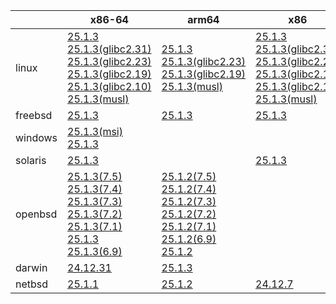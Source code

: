 ||x86-64|arm64|x86|ppc64le|armel|armv7|
| --- | --- | --- | --- | --- | --- | --- |
|linux|[25.1.3](https://github.com/roswell/sbcl_head/releases/download/25.1.3/sbcl-25.1.3-x86-64-linux-binary.tar.bz2)<br />[25.1.3(glibc2.31)](https://github.com/roswell/sbcl_head/releases/download/25.1.3/sbcl-25.1.3-x86-64-linux-glibc2.31-binary.tar.bz2)<br />[25.1.3(glibc2.23)](https://github.com/roswell/sbcl_head/releases/download/25.1.3/sbcl-25.1.3-x86-64-linux-glibc2.23-binary.tar.bz2)<br />[25.1.3(glibc2.19)](https://github.com/roswell/sbcl_head/releases/download/25.1.3/sbcl-25.1.3-x86-64-linux-glibc2.19-binary.tar.bz2)<br />[25.1.3(glibc2.10)](https://github.com/roswell/sbcl_head/releases/download/25.1.3/sbcl-25.1.3-x86-64-linux-glibc2.10-binary.tar.bz2)<br />[25.1.3(musl)](https://github.com/roswell/sbcl_head/releases/download/25.1.3/sbcl-25.1.3-x86-64-linux-musl-binary.tar.bz2)<br />|[25.1.3](https://github.com/roswell/sbcl_head/releases/download/25.1.3/sbcl-25.1.3-arm64-linux-binary.tar.bz2)<br />[25.1.3(glibc2.23)](https://github.com/roswell/sbcl_head/releases/download/25.1.3/sbcl-25.1.3-arm64-linux-glibc2.23-binary.tar.bz2)<br />[25.1.3(glibc2.19)](https://github.com/roswell/sbcl_head/releases/download/25.1.3/sbcl-25.1.3-arm64-linux-glibc2.19-binary.tar.bz2)<br />[25.1.3(musl)](https://github.com/roswell/sbcl_head/releases/download/25.1.3/sbcl-25.1.3-arm64-linux-musl-binary.tar.bz2)<br />|[25.1.3](https://github.com/roswell/sbcl_head/releases/download/25.1.3/sbcl-25.1.3-x86-linux-binary.tar.bz2)<br />[25.1.3(glibc2.31)](https://github.com/roswell/sbcl_head/releases/download/25.1.3/sbcl-25.1.3-x86-linux-glibc2.31-binary.tar.bz2)<br />[25.1.3(glibc2.23)](https://github.com/roswell/sbcl_head/releases/download/25.1.3/sbcl-25.1.3-x86-linux-glibc2.23-binary.tar.bz2)<br />[25.1.3(glibc2.19)](https://github.com/roswell/sbcl_head/releases/download/25.1.3/sbcl-25.1.3-x86-linux-glibc2.19-binary.tar.bz2)<br />[25.1.3(glibc2.10)](https://github.com/roswell/sbcl_head/releases/download/25.1.3/sbcl-25.1.3-x86-linux-glibc2.10-binary.tar.bz2)<br />[25.1.3(musl)](https://github.com/roswell/sbcl_head/releases/download/25.1.3/sbcl-25.1.3-x86-linux-musl-binary.tar.bz2)<br />|[25.1.3](https://github.com/roswell/sbcl_head/releases/download/25.1.3/sbcl-25.1.3-ppc64le-linux-binary.tar.bz2)<br />[25.1.3(glibc2.23)](https://github.com/roswell/sbcl_head/releases/download/25.1.3/sbcl-25.1.3-ppc64le-linux-glibc2.23-binary.tar.bz2)<br />[25.1.3(glibc2.19)](https://github.com/roswell/sbcl_head/releases/download/25.1.3/sbcl-25.1.3-ppc64le-linux-glibc2.19-binary.tar.bz2)<br />|[25.1.2](https://github.com/roswell/sbcl_head/releases/download/25.1.2/sbcl-25.1.2-armel-linux-binary.tar.bz2)<br />|[25.1.2](https://github.com/roswell/sbcl_head/releases/download/25.1.2/sbcl-25.1.2-armv7-linux-binary.tar.bz2)<br />|
|freebsd|[25.1.3](https://github.com/roswell/sbcl_head/releases/download/25.1.3/sbcl-25.1.3-x86-64-freebsd-binary.tar.bz2)<br />|[25.1.3](https://github.com/roswell/sbcl_head/releases/download/25.1.3/sbcl-25.1.3-arm64-freebsd-binary.tar.bz2)<br />|[25.1.3](https://github.com/roswell/sbcl_head/releases/download/25.1.3/sbcl-25.1.3-x86-freebsd-binary.tar.bz2)<br />||||
|windows|[25.1.3(msi)](https://github.com/roswell/sbcl_head/releases/download/25.1.3/sbcl-25.1.3-x86-64-windows-binary.msi)<br />[25.1.3](https://github.com/roswell/sbcl_head/releases/download/25.1.3/sbcl-25.1.3-x86-64-windows-binary.tar.bz2)<br />||||||
|solaris|[25.1.3](https://github.com/roswell/sbcl_head/releases/download/25.1.3/sbcl-25.1.3-x86-64-solaris-binary.tar.bz2)<br />||[25.1.3](https://github.com/roswell/sbcl_head/releases/download/25.1.3/sbcl-25.1.3-x86-solaris-binary.tar.bz2)<br />||||
|openbsd|[25.1.3(7.5)](https://github.com/roswell/sbcl_head/releases/download/25.1.3/sbcl-25.1.3-x86-64-openbsd-7.5-binary.tar.bz2)<br />[25.1.3(7.4)](https://github.com/roswell/sbcl_head/releases/download/25.1.3/sbcl-25.1.3-x86-64-openbsd-7.4-binary.tar.bz2)<br />[25.1.3(7.3)](https://github.com/roswell/sbcl_head/releases/download/25.1.3/sbcl-25.1.3-x86-64-openbsd-7.3-binary.tar.bz2)<br />[25.1.3(7.2)](https://github.com/roswell/sbcl_head/releases/download/25.1.3/sbcl-25.1.3-x86-64-openbsd-7.2-binary.tar.bz2)<br />[25.1.3(7.1)](https://github.com/roswell/sbcl_head/releases/download/25.1.3/sbcl-25.1.3-x86-64-openbsd-7.1-binary.tar.bz2)<br />[25.1.3](https://github.com/roswell/sbcl_head/releases/download/25.1.3/sbcl-25.1.3-x86-64-openbsd-binary.tar.bz2)<br />[25.1.3(6.9)](https://github.com/roswell/sbcl_head/releases/download/25.1.3/sbcl-25.1.3-x86-64-openbsd-6.9-binary.tar.bz2)<br />|[25.1.2(7.5)](https://github.com/roswell/sbcl_head/releases/download/25.1.2/sbcl-25.1.2-arm64-openbsd-7.5-binary.tar.bz2)<br />[25.1.2(7.4)](https://github.com/roswell/sbcl_head/releases/download/25.1.2/sbcl-25.1.2-arm64-openbsd-7.4-binary.tar.bz2)<br />[25.1.2(7.3)](https://github.com/roswell/sbcl_head/releases/download/25.1.2/sbcl-25.1.2-arm64-openbsd-7.3-binary.tar.bz2)<br />[25.1.2(7.2)](https://github.com/roswell/sbcl_head/releases/download/25.1.2/sbcl-25.1.2-arm64-openbsd-7.2-binary.tar.bz2)<br />[25.1.2(7.1)](https://github.com/roswell/sbcl_head/releases/download/25.1.2/sbcl-25.1.2-arm64-openbsd-7.1-binary.tar.bz2)<br />[25.1.2(6.9)](https://github.com/roswell/sbcl_head/releases/download/25.1.2/sbcl-25.1.2-arm64-openbsd-6.9-binary.tar.bz2)<br />[25.1.2](https://github.com/roswell/sbcl_head/releases/download/25.1.2/sbcl-25.1.2-arm64-openbsd-binary.tar.bz2)<br />|||||
|darwin|[24.12.31](https://github.com/roswell/sbcl_head/releases/download/24.12.31/sbcl-24.12.31-x86-64-darwin-binary.tar.bz2)<br />|[25.1.3](https://github.com/roswell/sbcl_head/releases/download/25.1.3/sbcl-25.1.3-arm64-darwin-binary.tar.bz2)<br />|||||
|netbsd|[25.1.1](https://github.com/roswell/sbcl_head/releases/download/25.1.1/sbcl-25.1.1-x86-64-netbsd-binary.tar.bz2)<br />|[25.1.2](https://github.com/roswell/sbcl_head/releases/download/25.1.2/sbcl-25.1.2-arm64-netbsd-binary.tar.bz2)<br />|[24.12.7](https://github.com/roswell/sbcl_head/releases/download/24.12.7/sbcl-24.12.7-x86-netbsd-binary.tar.bz2)<br />||||
